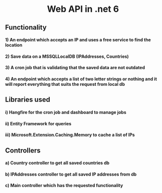 <h1 align="center">Web API in .net 6</h1>



## __Functionality__
#### 1) An endpoint which accepts an IP and uses a free service to find the location
#### 2) Save data on a MSSQLLocalDB (IPAddresses, Countries)
#### 3) A cron job that is validating that the saved data are not outdated
#### 4) An endpoint which accepts a list of two letter strings or nothing and it will report everything that suits the request from local db

## __Libraries used__
####   i) Hangfire for the cron job and dashboard to manage jobs
####  ii) Entity Framework for queries
#### iii) Microsoft.Extension.Caching.Memory to cache a list of IPs

## __Controllers__
#### a) Country controller to get all saved countries db
#### b) IPAddresses controller to get all saved IP addresses from db
#### c) Main controller which has the requested functionality
